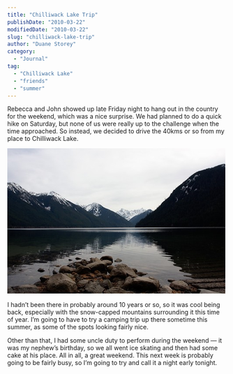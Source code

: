 ```yaml
---
title: "Chilliwack Lake Trip"
publishDate: "2010-03-22"
modifiedDate: "2010-03-22"
slug: "chilliwack-lake-trip"
author: "Duane Storey"
category:
  - "Journal"
tag:
  - "Chilliwack Lake"
  - "friends"
  - "summer"
---
```


Rebecca and John showed up late Friday night to hang out in the country for the weekend, which was a nice surprise. We had planned to do a quick hike on Saturday, but none of us were really up to the challenge when the time approached. So instead, we decided to drive the 40kms or so from my place to Chilliwack Lake.

![Chilliwack Lake](_images/chilliwack-lake-trip-1.jpg)

I hadn’t been there in probably around 10 years or so, so it was cool being back, especially with the snow-capped mountains surrounding it this time of year. I’m going to have to try a camping trip up there sometime this summer, as some of the spots looking fairly nice.

Other than that, I had some uncle duty to perform during the weekend — it was my nephew’s birthday, so we all went ice skating and then had some cake at his place. All in all, a great weekend. This next week is probably going to be fairly busy, so I’m going to try and call it a night early tonight.